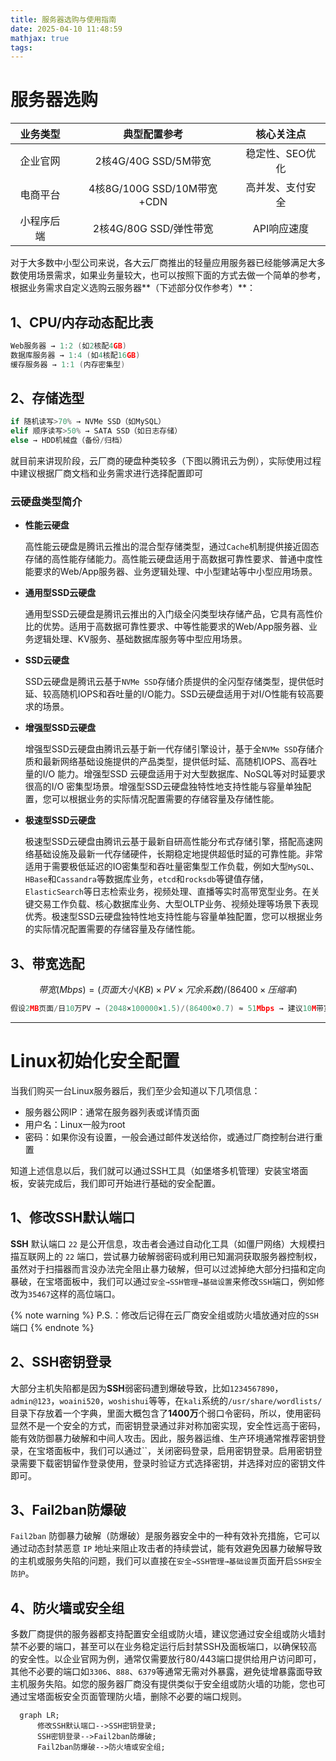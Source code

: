 ```yaml
---
title: 服务器选购与使用指南
date: 2025-04-10 11:48:59
mathjax: true
tags:
---
```


# 服务器选购

|  业务类型  |        典型配置参考        |    核心关注点    |
| :--------: | :------------------------: | :--------------: |
|  企业官网  |    2核4G/40G SSD/5M带宽    | 稳定性、SEO优化  |
|  电商平台  | 4核8G/100G SSD/10M带宽+CDN | 高并发、支付安全 |
| 小程序后端 |   2核4G/80G SSD/弹性带宽   |   API响应速度    |

对于大多数中小型公司来说，各大云厂商推出的轻量应用服务器已经能够满足大多数使用场景需求，如果业务量较大，也可以按照下面的方式去做一个简单的参考，根据业务需求自定义选购云服务器**（下述部分仅作参考）**：

## **1、CPU/内存动态配比表**

```C
Web服务器 → 1:2 (如2核配4GB)  
数据库服务器 → 1:4 (如4核配16GB)    
缓存服务器 → 1:1 (内存密集型)
```

## **2、存储选型**

```python
if 随机读写>70% → NVMe SSD（如MySQL）  
elif 顺序读写>50% → SATA SSD（如日志存储）  
else → HDD机械盘（备份/归档）
```

就目前来讲现阶段，云厂商的硬盘种类较多（下图以腾讯云为例），实际使用过程中建议根据厂商文档和业务需求进行选择配置即可

### **云硬盘类型简介**

- **性能云硬盘**

  高性能云硬盘是腾讯云推出的混合型存储类型，通过`Cache`机制提供接近固态存储的高性能存储能力。高性能云硬盘适用于高数据可靠性要求、普通中度性能要求的Web/App服务器、业务逻辑处理、中小型建站等中小型应用场景。

- **通用型SSD云硬盘**

  通用型SSD云硬盘是腾讯云推出的入门级全闪类型块存储产品，它具有高性价比的优势。适用于高数据可靠性要求、中等性能要求的Web/App服务器、业务逻辑处理、KV服务、基础数据库服务等中型应用场景。

- **SSD云硬盘**

  SSD云硬盘是腾讯云基于`NVMe SSD`存储介质提供的全闪型存储类型，提供低时延、较高随机IOPS和吞吐量的I/O能力。SSD云硬盘适用于对I/O性能有较高要求的场景。

- **增强型SSD云硬盘**

  增强型SSD云硬盘由腾讯云基于新一代存储引擎设计，基于全`NVMe SSD`存储介质和最新网络基础设施提供的产品类型，提供低时延、高随机IOPS、高吞吐量的I/O 能力。增强型SSD 云硬盘适用于对大型数据库、NoSQL等对时延要求很高的I/O 密集型场景。增强型SSD云硬盘独特性地支持性能与容量单独配置，您可以根据业务的实际情况配置需要的存储容量及存储性能。

- **极速型SSD云硬盘**

  极速型SSD云硬盘由腾讯云基于最新自研高性能分布式存储引擎，搭配高速网络基础设施及最新一代存储硬件，长期稳定地提供超低时延的可靠性能。非常适用于需要极低延迟的IO密集型和吞吐量密集型工作负载，例如大型`MySQL`、`HBase`和`Cassandra`等数据库业务，`etcd`和`rocksdb`等键值存储，`ElasticSearch`等日志检索业务，视频处理、直播等实时高带宽型业务。在关键交易工作负载、核心数据库业务、大型OLTP业务、视频处理等场景下表现优秀。极速型SSD云硬盘独特性地支持性能与容量单独配置，您可以根据业务的实际情况配置需要的存储容量及存储性能。

## **3、带宽选配**

$$
带宽(Mbps) = (页面大小(KB) × PV × 冗余系数) / (86400 × 压缩率)
$$

```C
假设2MB页面/日10万PV → (2048×100000×1.5)/(86400×0.7) ≈ 51Mbps → 建议10M带宽+CDN加速
```



------

# Linux初始化安全配置

当我们购买一台Linux服务器后，我们至少会知道以下几项信息：

- 服务器公网IP：通常在服务器列表或详情页面
- 用户名：Linux一般为root
- 密码：如果你没有设置，一般会通过邮件发送给你，或通过厂商控制台进行重置

知道上述信息以后，我们就可以通过SSH工具（如堡塔多机管理）安装宝塔面板，安装完成后，我们即可开始进行基础的安全配置。

## 1、**修改SSH默认端口**

**SSH** 默认端口 `22` 是公开信息，攻击者会通过自动化工具（如僵尸网络）大规模扫描互联网上的 `22` 端口，尝试暴力破解弱密码或利用已知漏洞获取服务器控制权，虽然对于扫描器而言没办法完全阻止暴力破解，但可以过滤掉绝大部分扫描和定向暴破，在宝塔面板中，我们可以通过`安全→SSH管理→基础设置`来修改`SSH`端口，例如修改为`35467`这样的高位端口。

{% note warning %} P.S.：修改后记得在云厂商安全组或防火墙放通对应的`SSH`端口 {% endnote %}

## 2、**SSH密钥登录**

大部分主机失陷都是因为**SSH**弱密码遭到爆破导致，比如`1234567890`，`admin@123`，`woaini520`，`woshishui`等等，在`kali`系统的`/usr/share/wordlists/`目录下存放着一个字典，里面大概包含了**1400万**个弱口令密码，所以，使用密码显然不是一个安全的方式，而密钥登录通过非对称加密实现，安全性远高于密码，能有效防御暴力破解和中间人攻击。因此，服务器运维、生产环境通常推荐密钥登录，在宝塔面板中，我们可以通过``，关闭密码登录，启用密钥登录。启用密钥登录需要下载密钥留作登录使用，登录时验证方式选择密钥，并选择对应的密钥文件即可。

## 3、**Fail2ban防爆破**

`Fail2ban` 防御暴力破解（防爆破）是服务器安全中的一种有效补充措施，它可以通过动态封禁恶意 `IP` 地址来阻止攻击者的持续尝试，能有效避免因暴力破解导致的主机或服务失陷的问题，我们可以直接在`安全→SSH管理→基础设置`页面开启`SSH安全防护`。

## 4、**防火墙或安全组**

多数厂商提供的服务器都支持配置安全组或防火墙，建议您通过安全组或防火墙封禁不必要的端口，甚至可以在业务稳定运行后封禁SSH及面板端口，以确保较高的安全性。以企业官网为例，通常仅需要放行80/443端口提供给用户访问即可，其他不必要的端口如`3306`、`888`、`6379`等通常无需对外暴露，避免徒增暴露面导致主机服务失陷。如您的服务器厂商没有提供类似于安全组或防火墙的功能，您也可通过宝塔面板安全页面管理防火墙，删除不必要的端口规则。

```mermaid
  graph LR;
      修改SSH默认端口-->SSH密钥登录;
      SSH密钥登录-->Fail2ban防爆破;
      Fail2ban防爆破-->防火墙或安全组;
```
